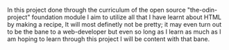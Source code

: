 In this project done through the curriculum of the open source "the-odin-project" foundation module I aim to utilize all that I have learnt about HTML by making a recipe, It will most definetly not be pretty; it may even turn out to be the bane to a web-developer but even so long as I learn as much as I am hoping to learn through this project I will be content with that bane.